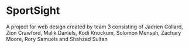 # SportSight
A project for web design created by team 3 consisting of Jadrien Collard, Zion Crawford, Malik Daniels, Kodi Knockum, Solomon Mensah, Zachary Moore, Rory Samuels and Shahzad Sultan
